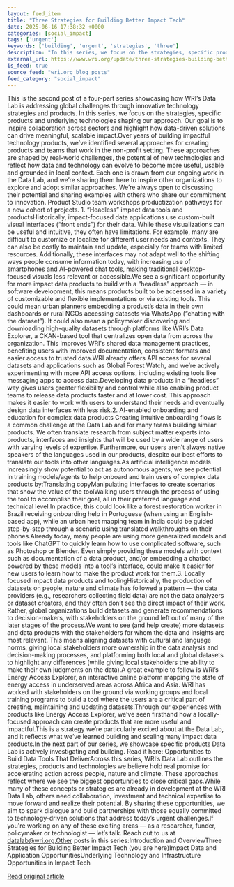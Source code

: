 ```yaml
---
layout: feed_item
title: "Three Strategies for Building Better Impact Tech"
date: 2025-06-16 17:38:32 +0000
categories: [social_impact]
tags: ['urgent']
keywords: ['building', 'urgent', 'strategies', 'three']
description: "In this series, we focus on the strategies, specific products and underlying technologies shaping our approach"
external_url: https://www.wri.org/update/three-strategies-building-better-impact-tech
is_feed: true
source_feed: "wri.org blog posts"
feed_category: "social_impact"
---
```


This is the second post of a four-part series showcasing how WRI’s Data Lab is addressing global challenges through innovative technology strategies and products. In this series, we focus on the strategies, specific products and underlying technologies shaping our approach. Our goal is to inspire collaboration across sectors and highlight how data-driven solutions can drive meaningful, scalable impact.Over years of building impactful technology products, we’ve identified several approaches for creating products and teams that work in the non-profit setting. These approaches are shaped by real-world challenges, the potential of new technologies and reflect how data and technology can evolve to become more useful, usable and grounded in local context. Each one is drawn from our ongoing work in the Data Lab, and we’re sharing them here to inspire other organizations to explore and adopt similar approaches. We’re always open to discussing their potential and sharing examples with others who share our commitment to innovation. Product Studio team workshops productization pathways for a new cohort of projects. 1. “Headless” impact data tools and productsHistorically, impact-focused data applications use custom-built visual interfaces (“front ends”) for their data. While these visualizations can be useful and intuitive, they often have limitations. For example, many are difficult to customize or localize for different user needs and contexts. They can also be costly to maintain and update, especially for teams with limited resources. Additionally, these interfaces may not adapt well to the shifting ways people consume information today, with increasing use of smartphones and AI-powered chat tools, making traditional desktop-focused visuals less relevant or accessible.We see a significant opportunity for more impact data products to build with a “headless” approach — in software development, this means products built to be accessed in a variety of customizable and flexible implementations or via existing tools. This could mean urban planners embedding a product’s data in their own dashboards or rural NGOs accessing datasets via WhatsApp (“chatting with the dataset”). It could also mean a policymaker discovering and downloading high-quality datasets through platforms like WRI’s Data Explorer, a CKAN-based tool that centralizes open data from across the organization. This improves WRI's shared data management practices, benefiting users with improved documentation, consistent formats and easier access to trusted data.WRI already offers API access for several datasets and applications such as Global Forest Watch, and we’re actively experimenting with more API access options, including existing tools like messaging apps to access data.Developing data products in a “headless” way gives users greater flexibility and control while also enabling product teams to release data products faster and at lower cost. This approach makes it easier to work with users to understand their needs and eventually design data interfaces with less risk.2. AI-enabled onboarding and education for complex data products&nbsp;Creating intuitive onboarding flows is a common challenge at the Data Lab and for many teams building similar products. We often translate research from subject matter experts into products, interfaces and insights that will be used by a wide range of users with varying levels of expertise. Furthermore, our users aren’t always native speakers of the languages used in our products, despite our best efforts to translate our tools into other languages.As artificial intelligence models increasingly show potential to act as autonomous agents, we see potential in training models/agents to help onboard and train users of complex data products by:Translating copyManipulating interfaces to create scenarios that show the value of the toolWalking users through the process of using the tool to accomplish their goal, all in their preferred language and technical level.In practice, this could look like a forest restoration worker in Brazil receiving onboarding help in Portuguese (when using an English-based app), while an urban heat mapping team in India could be guided step-by-step through a scenario using translated walkthroughs on their phones.Already today, many people are using more generalized models and tools like ChatGPT to quickly learn how to use complicated software, such as Photoshop or Blender. Even simply providing these models with context such as documentation of a data product, and/or embedding a chatbot powered by these models into a tool’s interface, could make it easier for new users to learn how to make the product work for them.3. Locally focused impact data products and toolingHistorically, the production of datasets on people, nature and climate has followed a pattern — the data providers (e.g., researchers collecting field data) are not the data analyzers or dataset creators, and they often don’t see the direct impact of their work. Rather, global organizations build datasets and generate recommendations to decision-makers, with stakeholders on the ground left out of many of the later stages of the process.We want to see (and help create) more datasets and data products with the stakeholders for whom the data and insights are most relevant. This means aligning datasets with cultural and language norms, giving local stakeholders more ownership in the data analysis and decision-making processes, and platforming both local and global datasets to highlight any differences (while giving local stakeholders the ability to make their own judgments on the data).A great example to follow is WRI’s Energy Access Explorer, an interactive online platform mapping the state of energy access in underserved areas across Africa and Asia. WRI has worked with stakeholders on the ground via working groups and local training programs to build a tool where the users are a critical part of creating, maintaining and updating datasets.Through our experiences with products like Energy Access Explorer, we’ve seen firsthand how a locally-focused approach can create products that are more useful and impactful.This is a strategy we’re particularly excited about at the Data Lab, and it reflects what we’ve learned building and scaling many impact data products.In the next part of our series, we showcase specific products Data Lab is actively investigating and building. Read it here: Opportunities to Build Data Tools That DeliverAcross this series, WRI’s Data Lab outlines the strategies, products and technologies we believe hold real promise for accelerating action across people, nature and climate. These approaches reflect where we see the biggest opportunities to close critical gaps.While many of these concepts or strategies are already in development at the WRI Data Lab, others need collaboration, investment and technical expertise to move forward and realize their potential. By sharing these opportunities, we aim to spark dialogue and build partnerships with those equally committed to technology-driven solutions that address today’s urgent challenges.If you're working on any of these exciting areas — as a researcher, funder, policymaker or technologist — let’s talk. Reach out to us at datalab@wri.org.Other posts in this series:Introduction and OverviewThree Strategies for Building Better Impact Tech (you are here)Impact Data and Application OpportunitiesUnderlying Technology and Infrastructure Opportunities in Impact Tech&nbsp;

[Read original article](https://www.wri.org/update/three-strategies-building-better-impact-tech)
